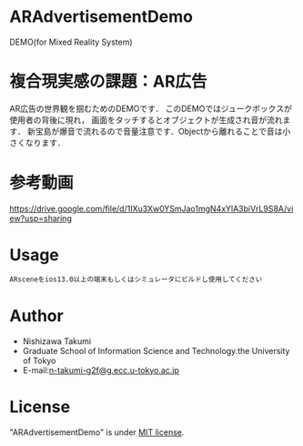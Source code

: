 # ARAdvertisementDemo
DEMO(for Mixed Reality System)

# 複合現実感の課題：AR広告
AR広告の世界観を掴むためのDEMOです．
このDEMOではジュークボックスが使用者の背後に現れ， 画面をタッチするとオブジェクトが生成され音が流れます．
新宝島が爆音で流れるので音量注意です．Objectから離れることで音は小さくなります．

# 参考動画
https://drive.google.com/file/d/1IXu3Xw0YSmJao1mgN4xYlA3biVrL9S8A/view?usp=sharing

# Usage
```bash
ARsceneをios13.0以上の端末もしくはシミュレータにビルドし使用してください
```
# Author
* Nishizawa Takumi
* Graduate School of Information Science and Technology.the University of Tokyo
* E-mail:n-takumi-g2f@g.ecc.u-tokyo.ac.jp
# License
"ARAdvertisementDemo" is under [MIT license](https://en.wikipedia.org/wiki/MIT_License).

